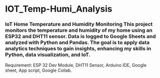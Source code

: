 # IOT_Temp-Humi_Analysis
### IoT Home Temperature and Humidity Monitoring   This project monitors the temperature and humidity of my home using an ESP32 and DHT11 sensor. Data is logged to Google Sheets and analyzed with Python and Pandas. The goal is to apply data analytics techniques to gain insights, enhancing my skills in Python, data visualization, and IoT.
Requirement:
ESP 32 Dev Module, 
DHT11 Sensor, 
Arduino IDE, 
Google sheet, 
App script, 
Google Collab.
